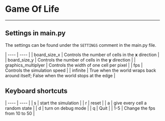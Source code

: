 # Game Of Life
---

## Settings in main.py
The settings can be found under the ```SETTINGS``` comment in the main.py file.

| ---- | ---- | 
| board_size_x | Controls the number of cells in the **x** direction |
| board_size_y | Controls the number of cells in the **y** direction |
| graphics_multiplyer | Controls the width of one cell per pixel |
| fps | Controls the simulation speed |
| infinite | True when the world wraps back around itself; False when the world stops at the edge |

## Keyboard shortcuts

| ---- | ---- | 
| s | start the simulation |
| r | reset |
| a | give every cell a random state |
| d | turn on debug mode |
| q | Quit |
| 1-5 | Change the fps from 10 to 50 |